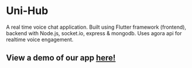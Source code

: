# Uni-Hub

A real time voice chat application. Built using Flutter framework (frontend), backend with Node.js, socket.io, express & mongodb. Uses agora api for realtime voice engagement.

## View a demo of our app [here!](https://drive.google.com/file/d/17lo8H7c34olpV6NPQBgg-QyN490d9NCq/view?usp=sharing) 


